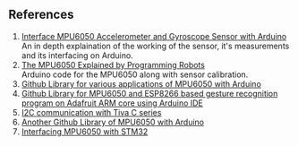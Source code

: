 ## References
1. [Interface MPU6050 Accelerometer and Gyroscope Sensor with Arduino](https://lastminuteengineers.com/mpu6050-accel-gyro-arduino-tutorial/#google_vignette)  
An in depth explaination of the working of the sensor, it's measurements and its interfacing on Arduino.  
2. [The MPU6050 Explained by Programming Robots](https://mjwhite8119.github.io/Robots/mpu6050)  
Arduino code for the MPU6050 along with sensor calibration.
3. [Github Library for various applications of MPU6050 with Arduino](https://github.com/jarzebski/Arduino-MPU6050/tree/dev)
4. [Github Library for MPU6050 and ESP8266 based gesture recognition program on Adafruit ARM core using Arduino IDE](https://github.com/cookiestroke/Gesture-Recognition)
5. [I2C communication with Tiva C series](https://microcontrollerslab.com/i2c-communication-tm4c123g-tiva-c-launchpad/)
6. [Another Github Library of MPU6050 with Arduino](https://github.com/ElectronicCats/mpu6050/tree/master)
7. [Interfacing MPU6050 with STM32](https://controllerstech.com/how-to-interface-mpu6050-gy-521-with-stm32/)
 
